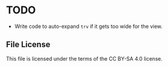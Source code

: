 # TODO

* Write code to auto-expand `trv` if it gets too wide for the view.

## File License
This file is licensed under the terms of the CC BY-SA 4.0 license.
